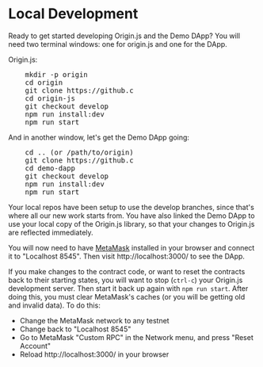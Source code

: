 # Local Development

Ready to get started developing Origin.js and the Demo DApp? You will need two terminal windows: one for origin.js and one for the DApp.

Origin.js:

<pre style="margin-right: 50%; float:none; width: inherit; margin-bottom: 10px">
    mkdir -p origin
    cd origin
    git clone https://github.com/OriginProtocol/origin-js.git
    cd origin-js
    git checkout develop
    npm run install:dev
    npm run start
</pre>

And in another window, let's get the Demo DApp going:

<pre style="margin-right: 50%; float:none; width: inherit; margin-bottom: 10px">
    cd .. (or /path/to/origin)
    git clone https://github.com/OriginProtocol/demo-dapp.git
    cd demo-dapp
    git checkout develop
    npm run install:dev
    npm run start
</pre>

Your local repos have been setup to use the develop branches, since that's where all our new work starts from. You have also linked the Demo DApp to use your local copy of the Origin.js library, so that your changes to Origin.js are reflected immediately.

You will now need to have [MetaMask](https://metamask.io/) installed in your browser and connect it to "Localhost 8545". Then visit http://localhost:3000/ to see the DApp.

If you make changes to the contract code, or want to reset the contracts back to their starting states, you will want to stop (`ctrl-c`) your Origin.js development server. Then start it back up again with `npm run start`. After doing this, you must clear MetaMask's caches (or you will be getting old and invalid data). To do this:

- Change the MetaMask network to any testnet
- Change back to "Localhost 8545"
- Go to MetaMask "Custom RPC" in the Network menu, and press "Reset Account"
- Reload http://localhost:3000/ in your browser
